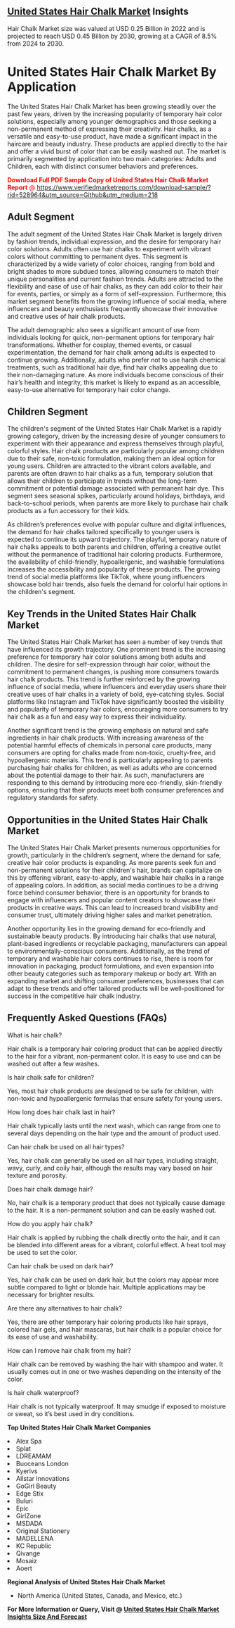 <h2><a href="https://www.verifiedmarketreports.com/download-sample/?rid=528964&amp;utm_source=Github&amp;utm_medium=218" target="_blank">United States Hair Chalk Market</a> Insights</h2><p>Hair Chalk Market size was valued at USD 0.25 Billion in 2022 and is projected to reach USD 0.45 Billion by 2030, growing at a CAGR of 8.5% from 2024 to 2030.</p><p><h1>United States Hair Chalk Market By Application</h1> <p>The United States Hair Chalk Market has been growing steadily over the past few years, driven by the increasing popularity of temporary hair color solutions, especially among younger demographics and those seeking a non-permanent method of expressing their creativity. Hair chalks, as a versatile and easy-to-use product, have made a significant impact in the haircare and beauty industry. These products are applied directly to the hair and offer a vivid burst of color that can be easily washed out. The market is primarily segmented by application into two main categories: Adults and Children, each with distinct consumer behaviors and preferences. <p><span class=""><span style="color: #ff0000;"><strong>Download Full PDF Sample Copy of United States Hair Chalk Market Report</strong> @ </span><a href="https://www.verifiedmarketreports.com/download-sample/?rid=528964&amp;utm_source=Github&amp;utm_medium=218" target="_blank">https://www.verifiedmarketreports.com/download-sample/?rid=528964&amp;utm_source=Github&amp;utm_medium=218</a></span></p></p> <h2>Adult Segment</h2> <p>The adult segment of the United States Hair Chalk Market is largely driven by fashion trends, individual expression, and the desire for temporary hair color solutions. Adults often use hair chalks to experiment with vibrant colors without committing to permanent dyes. This segment is characterized by a wide variety of color choices, ranging from bold and bright shades to more subdued tones, allowing consumers to match their unique personalities and current fashion trends. Adults are attracted to the flexibility and ease of use of hair chalks, as they can add color to their hair for events, parties, or simply as a form of self-expression. Furthermore, this market segment benefits from the growing influence of social media, where influencers and beauty enthusiasts frequently showcase their innovative and creative uses of hair chalk products. <p>The adult demographic also sees a significant amount of use from individuals looking for quick, non-permanent options for temporary hair transformations. Whether for cosplay, themed events, or casual experimentation, the demand for hair chalk among adults is expected to continue growing. Additionally, adults who prefer not to use harsh chemical treatments, such as traditional hair dye, find hair chalks appealing due to their non-damaging nature. As more individuals become conscious of their hair’s health and integrity, this market is likely to expand as an accessible, easy-to-use alternative for temporary hair color change.</p> <h2>Children Segment</h2> <p>The children's segment of the United States Hair Chalk Market is a rapidly growing category, driven by the increasing desire of younger consumers to experiment with their appearance and express themselves through playful, colorful styles. Hair chalk products are particularly popular among children due to their safe, non-toxic formulation, making them an ideal option for young users. Children are attracted to the vibrant colors available, and parents are often drawn to hair chalks as a fun, temporary solution that allows their children to participate in trends without the long-term commitment or potential damage associated with permanent hair dye. This segment sees seasonal spikes, particularly around holidays, birthdays, and back-to-school periods, when parents are more likely to purchase hair chalk products as a fun accessory for their kids. <p>As children’s preferences evolve with popular culture and digital influences, the demand for hair chalks tailored specifically to younger users is expected to continue its upward trajectory. The playful, temporary nature of hair chalks appeals to both parents and children, offering a creative outlet without the permanence of traditional hair coloring products. Furthermore, the availability of child-friendly, hypoallergenic, and washable formulations increases the accessibility and popularity of these products. The growing trend of social media platforms like TikTok, where young influencers showcase bold hair trends, also fuels the demand for colorful hair options in the children's segment.</p> <h2>Key Trends in the United States Hair Chalk Market</h2> <p>The United States Hair Chalk Market has seen a number of key trends that have influenced its growth trajectory. One prominent trend is the increasing preference for temporary hair color solutions among both adults and children. The desire for self-expression through hair color, without the commitment to permanent changes, is pushing more consumers towards hair chalk products. This trend is further reinforced by the growing influence of social media, where influencers and everyday users share their creative uses of hair chalks in a variety of bold, eye-catching styles. Social platforms like Instagram and TikTok have significantly boosted the visibility and popularity of temporary hair colors, encouraging more consumers to try hair chalk as a fun and easy way to express their individuality. <p>Another significant trend is the growing emphasis on natural and safe ingredients in hair chalk products. With increasing awareness of the potential harmful effects of chemicals in personal care products, many consumers are opting for chalks made from non-toxic, cruelty-free, and hypoallergenic materials. This trend is particularly appealing to parents purchasing hair chalks for children, as well as adults who are concerned about the potential damage to their hair. As such, manufacturers are responding to this demand by introducing more eco-friendly, skin-friendly options, ensuring that their products meet both consumer preferences and regulatory standards for safety.</p> <h2>Opportunities in the United States Hair Chalk Market</h2> <p>The United States Hair Chalk Market presents numerous opportunities for growth, particularly in the children’s segment, where the demand for safe, creative hair color products is expanding. As more parents seek fun and non-permanent solutions for their children's hair, brands can capitalize on this by offering vibrant, easy-to-apply, and washable hair chalks in a range of appealing colors. In addition, as social media continues to be a driving force behind consumer behavior, there is an opportunity for brands to engage with influencers and popular content creators to showcase their products in creative ways. This can lead to increased brand visibility and consumer trust, ultimately driving higher sales and market penetration. <p>Another opportunity lies in the growing demand for eco-friendly and sustainable beauty products. By introducing hair chalks that use natural, plant-based ingredients or recyclable packaging, manufacturers can appeal to environmentally-conscious consumers. Additionally, as the trend of temporary and washable hair colors continues to rise, there is room for innovation in packaging, product formulations, and even expansion into other beauty categories such as temporary makeup or body art. With an expanding market and shifting consumer preferences, businesses that can adapt to these trends and offer tailored products will be well-positioned for success in the competitive hair chalk industry.</p> <h2>Frequently Asked Questions (FAQs)</h2> <p>What is hair chalk?</p> <p>Hair chalk is a temporary hair coloring product that can be applied directly to the hair for a vibrant, non-permanent color. It is easy to use and can be washed out after a few washes.</p> <p>Is hair chalk safe for children?</p> <p>Yes, most hair chalk products are designed to be safe for children, with non-toxic and hypoallergenic formulas that ensure safety for young users.</p> <p>How long does hair chalk last in hair?</p> <p>Hair chalk typically lasts until the next wash, which can range from one to several days depending on the hair type and the amount of product used.</p> <p>Can hair chalk be used on all hair types?</p> <p>Yes, hair chalk can generally be used on all hair types, including straight, wavy, curly, and coily hair, although the results may vary based on hair texture and porosity.</p> <p>Does hair chalk damage hair?</p> <p>No, hair chalk is a temporary product that does not typically cause damage to the hair. It is a non-permanent solution and can be easily washed out.</p> <p>How do you apply hair chalk?</p> <p>Hair chalk is applied by rubbing the chalk directly onto the hair, and it can be blended into different areas for a vibrant, colorful effect. A heat tool may be used to set the color.</p> <p>Can hair chalk be used on dark hair?</p> <p>Yes, hair chalk can be used on dark hair, but the colors may appear more subtle compared to light or blonde hair. Multiple applications may be necessary for brighter results.</p> <p>Are there any alternatives to hair chalk?</p> <p>Yes, there are other temporary hair coloring products like hair sprays, colored hair gels, and hair mascaras, but hair chalk is a popular choice for its ease of use and washability.</p> <p>How can I remove hair chalk from my hair?</p> <p>Hair chalk can be removed by washing the hair with shampoo and water. It usually comes out in one or two washes depending on the intensity of the color.</p> <p>Is hair chalk waterproof?</p> <p>Hair chalk is not typically waterproof. It may smudge if exposed to moisture or sweat, so it’s best used in dry conditions.</p></p><p><strong>Top United States Hair Chalk Market Companies</strong></p><div data-test-id=""><p><li>Alex Spa</li><li> Splat</li><li> LDREAMAM</li><li> Buoceans London</li><li> Kyerivs</li><li> Allstar Innovations</li><li> GoGirl Beauty</li><li> Edge Stix</li><li> Buluri</li><li> Epic</li><li> GirlZone</li><li> MSDADA</li><li> Original Stationery</li><li> MADELLENA</li><li> KC Republic</li><li> Qivange</li><li> Mosaiz</li><li> Aoert</li></p><div><strong>Regional Analysis of&nbsp;United States Hair Chalk Market</strong></div><ul><li dir="ltr"><p dir="ltr">North America&nbsp;(United States, Canada, and Mexico, etc.)</p></li></ul><p><strong>For More Information or Query, Visit @&nbsp;</strong><strong><a href="https://www.verifiedmarketreports.com/product/hair-chalk-market/?utm_source=Github&amp;utm_medium=218" target="_blank">United States Hair Chalk Market Insights Size And Forecast</a></strong></p></div>
